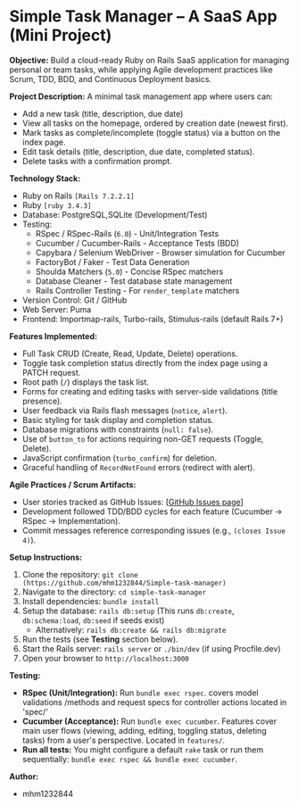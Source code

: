 # Simple Task Manager – A SaaS App (Mini Project)

**Objective:** Build a cloud-ready Ruby on Rails SaaS application for managing personal or team tasks, while applying Agile development practices like Scrum, TDD, BDD, and Continuous Deployment basics.

**Project Description:** A minimal task management app where users can:
*   Add a new task (title, description, due date)
*   View all tasks on the homepage, ordered by creation date (newest first).
*   Mark tasks as complete/incomplete (toggle status) via a button on the index page.
*   Edit task details (title, description, due date, completed status).
*   Delete tasks with a confirmation prompt.

**Technology Stack:**
*   Ruby on Rails `[Rails 7.2.2.1]`
*   Ruby `[ruby 3.4.3]`
*   Database: PostgreSQL,SQLite (Development/Test)
*   Testing:
    *   RSpec / RSpec-Rails (`6.0`) - Unit/Integration Tests
    *   Cucumber / Cucumber-Rails - Acceptance Tests (BDD)
    *   Capybara / Selenium WebDriver - Browser simulation for Cucumber
    *   FactoryBot / Faker - Test Data Generation
    *   Shoulda Matchers (`5.0`) - Concise RSpec matchers
    *   Database Cleaner - Test database state management
    *   Rails Controller Testing - For `render_template` matchers
*   Version Control: Git / GitHub
*   Web Server: Puma
*   Frontend: Importmap-rails, Turbo-rails, Stimulus-rails (default Rails 7+)

**Features Implemented:**
*   Full Task CRUD (Create, Read, Update, Delete) operations.
*   Toggle task completion status directly from the index page using a PATCH request.
*   Root path (`/`) displays the task list.
*   Forms for creating and editing tasks with server-side validations (title presence).
*   User feedback via Rails flash messages (`notice`, `alert`).
*   Basic styling for task display and completion status.
*   Database migrations with constraints (`null: false`).
*   Use of `button_to` for actions requiring non-GET requests (Toggle, Delete).
*   JavaScript confirmation (`turbo_confirm`) for deletion.
*   Graceful handling of `RecordNotFound` errors (redirect with alert).

**Agile Practices / Scrum Artifacts:**
*   User stories tracked as GitHub Issues: [[GitHub Issues page](https://github.com/mhm1232844/Simple-task-manager/issues)]
*   Development followed TDD/BDD cycles for each feature (Cucumber -> RSpec -> Implementation).
*   Commit messages reference corresponding issues (e.g., `(closes Issue 4)`).

**Setup Instructions:**
1.  Clone the repository: `git clone (https://github.com/mhm1232844/Simple-task-manager)`
2.  Navigate to the directory: `cd simple-task-manager`
3.  Install dependencies: `bundle install`
4.  Setup the database: `rails db:setup` (This runs `db:create`, `db:schema:load`, `db:seed` if seeds exist)
    *   Alternatively: `rails db:create && rails db:migrate`
5.  Run the tests (see **Testing** section below).
6.  Start the Rails server: `rails server` or `./bin/dev` (if using Procfile.dev)
7.  Open your browser to `http://localhost:3000`

**Testing:**
*   **RSpec (Unit/Integration):** Run `bundle exec rspec`. covers model validations /methods and request specs for controller actions located in 'spec/'
*   **Cucumber (Acceptance):** Run `bundle exec cucumber`. Features cover main user flows (viewing, adding, editing, toggling status, deleting tasks) from a user's perspective. Located in `features/`.
*   **Run all tests:** You might configure a default `rake` task or run them sequentially: `bundle exec rspec && bundle exec cucumber`.

**Author:**
*  mhm1232844
